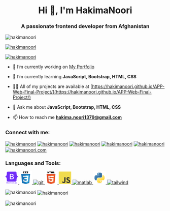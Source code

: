 <h1 align="center">Hi 👋, I'm HakimaNoori</h1>
<h3 align="center">A passionate frontend developer from Afghanistan</h3>

<p align="left"> <img src="https://komarev.com/ghpvc/?username=hakimanoori&label=Profile%20views&color=0e75b6&style=flat" alt="hakimanoori" /> </p>

<p align="left"> <a href="https://github.com/ryo-ma/github-profile-trophy"><img src="https://github-profile-trophy.vercel.app/?username=hakimanoori" alt="hakimanoori" /></a> </p>

<p align="left"> <a href="https://twitter.com/hakimanoori" target="blank"><img src="https://img.shields.io/twitter/follow/hakimanoori?logo=twitter&style=for-the-badge" alt="hakimanoori" /></a> </p>

- 🔭 I’m currently working on [My Portfolio](https://hakimanoori.github.io/APP-Web-Final-Project/)

- 🌱 I’m currently learning **JavaScript, Bootstrap, HTML, CSS**

- 👨‍💻 All of my projects are available at [https://hakimanoori.github.io/APP-Web-Final-Project/](https://hakimanoori.github.io/APP-Web-Final-Project/)

- 💬 Ask me about **JavaScript, Bootstrap, HTML, CSS**

- 📫 How to reach me **hakima.noori1379@gmail.com**

<h3 align="left">Connect with me:</h3>
<p align="left">
<a href="https://codepen.io/hakimanoori" target="blank"><img align="center" src="https://raw.githubusercontent.com/rahuldkjain/github-profile-readme-generator/master/src/images/icons/Social/codepen.svg" alt="hakimanoori" height="30" width="40" /></a>
<a href="https://twitter.com/hakimanoori" target="blank"><img align="center" src="https://raw.githubusercontent.com/rahuldkjain/github-profile-readme-generator/master/src/images/icons/Social/twitter.svg" alt="hakimanoori" height="30" width="40" /></a>
<a href="https://linkedin.com/in/hakimanoori" target="blank"><img align="center" src="https://raw.githubusercontent.com/rahuldkjain/github-profile-readme-generator/master/src/images/icons/Social/linked-in-alt.svg" alt="hakimanoori" height="30" width="40" /></a>
<a href="https://stackoverflow.com/users/hakimanoori" target="blank"><img align="center" src="https://raw.githubusercontent.com/rahuldkjain/github-profile-readme-generator/master/src/images/icons/Social/stack-overflow.svg" alt="hakimanoori" height="30" width="40" /></a>
<a href="https://fb.com/hakimanoori" target="blank"><img align="center" src="https://raw.githubusercontent.com/rahuldkjain/github-profile-readme-generator/master/src/images/icons/Social/facebook.svg" alt="hakimanoori" height="30" width="40" /></a>
<a href="https://instagram.com/hakimanoori.com" target="blank"><img align="center" src="https://raw.githubusercontent.com/rahuldkjain/github-profile-readme-generator/master/src/images/icons/Social/instagram.svg" alt="hakimanoori.com" height="30" width="40" /></a>
</p>

<h3 align="left">Languages and Tools:</h3>
<p align="left"> <a href="https://getbootstrap.com" target="_blank" rel="noreferrer"> <img src="https://raw.githubusercontent.com/devicons/devicon/master/icons/bootstrap/bootstrap-plain-wordmark.svg" alt="bootstrap" width="40" height="40"/> </a> <a href="https://www.w3schools.com/css/" target="_blank" rel="noreferrer"> <img src="https://raw.githubusercontent.com/devicons/devicon/master/icons/css3/css3-original-wordmark.svg" alt="css3" width="40" height="40"/> </a> <a href="https://git-scm.com/" target="_blank" rel="noreferrer"> <img src="https://www.vectorlogo.zone/logos/git-scm/git-scm-icon.svg" alt="git" width="40" height="40"/> </a> <a href="https://www.w3.org/html/" target="_blank" rel="noreferrer"> <img src="https://raw.githubusercontent.com/devicons/devicon/master/icons/html5/html5-original-wordmark.svg" alt="html5" width="40" height="40"/> </a> <a href="https://developer.mozilla.org/en-US/docs/Web/JavaScript" target="_blank" rel="noreferrer"> <img src="https://raw.githubusercontent.com/devicons/devicon/master/icons/javascript/javascript-original.svg" alt="javascript" width="40" height="40"/> </a> <a href="https://www.mathworks.com/" target="_blank" rel="noreferrer"> <img src="https://upload.wikimedia.org/wikipedia/commons/2/21/Matlab_Logo.png" alt="matlab" width="40" height="40"/> </a> <a href="https://www.python.org" target="_blank" rel="noreferrer"> <img src="https://raw.githubusercontent.com/devicons/devicon/master/icons/python/python-original.svg" alt="python" width="40" height="40"/> </a> <a href="https://tailwindcss.com/" target="_blank" rel="noreferrer"> <img src="https://www.vectorlogo.zone/logos/tailwindcss/tailwindcss-icon.svg" alt="tailwind" width="40" height="40"/> </a> </p>

<p><img align="left" src="https://github-readme-stats.vercel.app/api/top-langs?username=hakimanoori&show_icons=true&locale=en&layout=compact" alt="hakimanoori" /></p>

<p>&nbsp;<img align="center" src="https://github-readme-stats.vercel.app/api?username=hakimanoori&show_icons=true&locale=en" alt="hakimanoori" /></p>

<p><img align="center" src="https://github-readme-streak-stats.herokuapp.com/?user=hakimanoori&" alt="hakimanoori" /></p>

